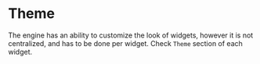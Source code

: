 # Theme 

The engine has an ability to customize the look of widgets, however it is not centralized, and has to be done 
per widget. Check `Theme` section of each widget.